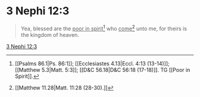 # 3 Nephi 12:3

> Yea, blessed are the <u>poor in spirit</u>[^a] who <u>come</u>[^b] unto me, for theirs is the kingdom of heaven.

[3 Nephi 12:3](https://www.churchofjesuschrist.org/study/scriptures/bofm/3-ne/12?lang=eng&id=p3#p3)


[^a]: [[Psalms 86.1|Ps. 86:1]]; [[Ecclesiastes 4.13|Eccl. 4:13 (13-14)]]; [[Matthew 5.3|Matt. 5:3]]; [[D&C 56.18|D&C 56:18 (17-18)]]. TG [[Poor in Spirit]].
[^b]: [[Matthew 11.28|Matt. 11:28 (28-30).]]
